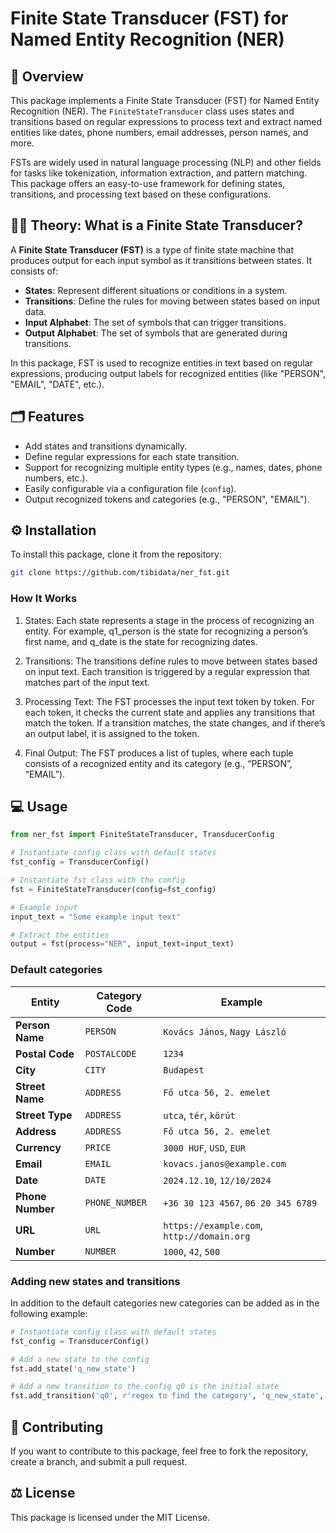 # Finite State Transducer (FST) for Named Entity Recognition (NER) 

## 📜 Overview 

This package implements a Finite State Transducer (FST) for Named Entity Recognition (NER). The `FiniteStateTransducer` class uses states and transitions based on regular expressions to process text and extract named entities like dates, phone numbers, email addresses, person names, and more.

FSTs are widely used in natural language processing (NLP) and other fields for tasks like tokenization, information extraction, and pattern matching. This package offers an easy-to-use framework for defining states, transitions, and processing text based on these configurations.

## 👨‍🏫 Theory: What is a Finite State Transducer?

A **Finite State Transducer (FST)** is a type of finite state machine that produces output for each input symbol as it transitions between states. It consists of:
- **States**: Represent different situations or conditions in a system.
- **Transitions**: Define the rules for moving between states based on input data.
- **Input Alphabet**: The set of symbols that can trigger transitions.
- **Output Alphabet**: The set of symbols that are generated during transitions.

In this package, FST is used to recognize entities in text based on regular expressions, producing output labels for recognized entities (like "PERSON", "EMAIL", "DATE", etc.).

## 🗂️ Features

- Add states and transitions dynamically.
- Define regular expressions for each state transition.
- Support for recognizing multiple entity types (e.g., names, dates, phone numbers, etc.).
- Easily configurable via a configuration file (`config`).
- Output recognized tokens and categories (e.g., "PERSON", "EMAIL").

## ⚙️ Installation

To install this package, clone it from the repository:

```bash
git clone https://github.com/tibidata/ner_fst.git
```

### How It Works

1.	States: Each state represents a stage in the process of recognizing an entity. For example, q1_person is the state for recognizing a person’s first name, and q_date is the state for recognizing dates.
	
2.	Transitions: The transitions define rules to move between states based on input text. Each transition is triggered by a regular expression that matches part of the input text.

3.	Processing Text: The FST processes the input text token by token. For each token, it checks the current state and applies any transitions that match the token. If a transition matches, the state changes, and if there’s an output label, it is assigned to the token.

4.	Final Output: The FST produces a list of tuples, where each tuple consists of a recognized entity and its category (e.g., “PERSON”, “EMAIL”).

## 💻 Usage

```python
from ner_fst import FiniteStateTransducer, TransducerConfig

# Instantiate config class with default states
fst_config = TransducerConfig()

# Instantiate fst class with the config
fst = FiniteStateTransducer(config=fst_config)

# Example input
input_text = "Some example input text"

# Extract the entities
output = fst(process="NER", input_text=input_text)
```

### Default categories

| **Entity**           | **Category Code** | **Example**                                |
|----------------------|-------------------|--------------------------------------------|
| **Person Name**       | `PERSON`          | `Kovács János`, `Nagy László`              |
| **Postal Code**       | `POSTALCODE`      | `1234`                                     |
| **City**              | `CITY`            | `Budapest`                                 |
| **Street Name**       | `ADDRESS`         | `Fő utca 56, 2. emelet`                    |
| **Street Type**       | `ADDRESS`         | `utca`, `tér`, `körút`                    |
| **Address**           | `ADDRESS`         | `Fő utca 56, 2. emelet`                    |
| **Currency**          | `PRICE`           | `3000 HUF`, `USD`, `EUR`                   |
| **Email**             | `EMAIL`           | `kovacs.janos@example.com`                 |
| **Date**              | `DATE`            | `2024.12.10`, `12/10/2024`                 |
| **Phone Number**      | `PHONE_NUMBER`    | `+36 30 123 4567`, `06 20 345 6789`        |
| **URL**               | `URL`             | `https://example.com`, `http://domain.org` |
| **Number**            | `NUMBER`          | `1000`, `42`, `500`                        |


### Adding new states and transitions

In addition to the default categories new categories can be added as in the following example:


```python
# Instantiate config class with default states
fst_config = TransducerConfig()

# Add a new state to the config
fst.add_state('q_new_state')

# Add a new transition to the config q0 is the initial state
fst.add_transition('q0', r'regex to find the category', 'q_new_state', 'NEWCATEGORY')
```

## 🤝 Contributing

If you want to contribute to this package, feel free to fork the repository, create a branch, and submit a pull request.

## ⚖️ License

This package is licensed under the MIT License.